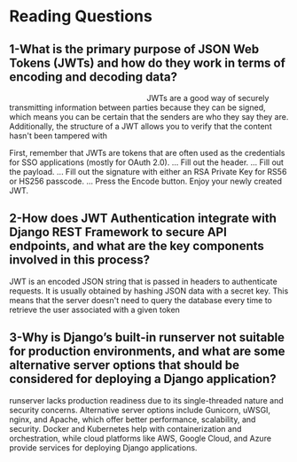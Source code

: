 # Reading Questions

## 1-What is the primary purpose of JSON Web Tokens (JWTs) and how do they work in terms of encoding and decoding data? 
                                                                JWTs are a good way of securely transmitting information between parties because they can be signed, which means you can be certain that the senders are who they say they are. Additionally, the structure of a JWT allows you to verify that the content hasn't been tampered with  

First, remember that JWTs are tokens that are often used as the credentials for SSO applications (mostly for OAuth 2.0). ...
Fill out the header. ...
Fill out the payload. ...
Fill out the signature with either an RSA Private Key for RS56 or HS256 passcode. ...
Press the Encode button.
Enjoy your newly created JWT.

## 2-How does JWT Authentication integrate with Django REST Framework to secure API endpoints, and what are the key components involved in this process?

JWT is an encoded JSON string that is passed in headers to authenticate requests. It is usually obtained by hashing JSON data with a secret key. This means that the server doesn't need to query the database every time to retrieve the user associated with a given token


## 3-Why is Django’s built-in runserver not suitable for production environments, and what are some alternative server options that should be considered for deploying a Django application? 

runserver lacks production readiness due to its single-threaded nature and security concerns. Alternative server options include Gunicorn, uWSGI, nginx, and Apache, which offer better performance, scalability, and security. Docker and Kubernetes help with containerization and orchestration, while cloud platforms like AWS, Google Cloud, and Azure provide services for deploying Django applications.